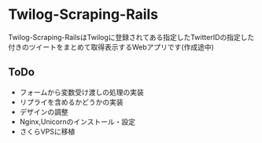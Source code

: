 Twilog-Scraping-Rails
===============
Twilog-Scraping-RailsはTwilogに登録されてある指定したTwitterIDの指定した付きのツイートをまとめて取得表示するWebアプリです(作成途中)

## ToDo

* フォームから変数受け渡しの処理の実装
* リプライを含めるかどうかの実装
* デザインの調整
* Nginx,Unicornのインストール・設定
* さくらVPSに移植
